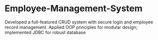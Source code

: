 # Employee-Management-System
Developed a full-featured CRUD system with secure login and employee record management. Applied OOP principles for modular design; implemented JDBC for robust database
